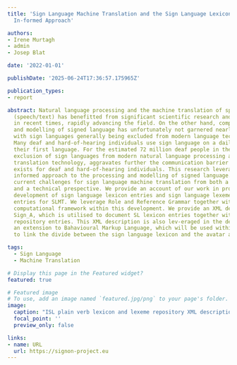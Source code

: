 ```yaml
---
title: 'Sign Language Machine Translation and the Sign Language Lexicon: A Linguistically
  In-formed Approach'

authors:
- Irene Murtagh
- admin
- Josep Blat

date: '2022-01-01'

publishDate: '2025-06-24T17:36:57.175965Z'

publication_types:
- report

abstract: Natural language processing and the machine translation of spoken language
  (speech/text) has benefitted from significant scientific research and development
  in recent times, rapidly advancing the field. On the other hand, computational processing
  and modelling of signed language has unfortunately not garnered nearly as much interest,
  with sign languages generally being excluded from modern language technologies.
  Many deaf and hard-of-hearing individuals use sign language on a daily basis as
  their first language. For the estimated 72 million deaf people in the world, the
  exclusion of sign languages from modern natural language processing and machine
  translation technology, aggravates further the communication barrier that already
  exists for deaf and hard-of-hearing individuals. This research leverages a linguistically
  informed approach to the processing and modelling of signed language. We outline
  current challenges for sign language machine translation from both a linguistic
  and a technical prespective. We provide an account of our work in progress in the
  development of sign language lexicon entries and sign language lexeme repository
  entries for SLMT. We leverage Role and Reference Grammar together with the Sign_A
  computational framework within this development. We provide an XML description for
  Sign_A, which is utilised to document SL lexicon entries together with SL lexeme
  repository entries. This XML description is also lev-eraged in the development of
  an extension to Bahavioural Markup Language, which will be used within this development
  to link the divide between the sign language lexicon and the avatar animation interface.

tags:
  - Sign Language
  - Machine Translation

# Display this page in the Featured widget?
featured: true

# Featured image
# To use, add an image named `featured.jpg/png` to your page's folder.
image:
  caption: "ISL plain verb lexicon and lexeme repository XML description."
  focal_point: ''
  preview_only: false

links:
- name: URL
  url: https://signon-project.eu
---
```

